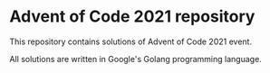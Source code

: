 # Advent of Code 2021 repository
This repository contains solutions of Advent of Code 2021 event.

All solutions are written in Google's Golang programming language.
